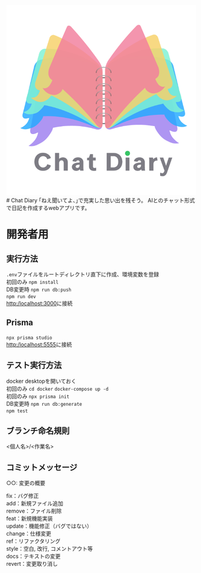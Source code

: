 <div style="text-align:center">
  <img src="./public/logo.png" />
</div>
# Chat Diary
｢ねえ聞いてよ、｣で充実した思い出を残そう。  
AIとのチャット形式で日記を作成するwebアプリです。


# 開発者用
## 実行方法
```.env```ファイルをルートディレクトリ直下に作成、環境変数を登録  
初回のみ ```npm install```  
DB変更時 ```npm run db:push```  
```npm run dev```  
[http:/localhost:3000](http:/localhost:3000)に接続

## Prisma
```npx prisma studio```  
[http:/localhost:5555](http:/localhost:5555)に接続

## テスト実行方法
docker desktopを開いておく  
初回のみ ```cd docker``` ```docker-compose up -d```  
初回のみ ```npx prisma init```  
DB変更時 ```npm run db:generate```  
```npm test```

## ブランチ命名規則
<個人名>/<作業名>

## コミットメッセージ
○○: 変更の概要  
  
fix：バグ修正  
add：新規ファイル追加  
remove：ファイル削除  
feat：新規機能実装  
update：機能修正（バグではない）  
change：仕様変更  
ref：リファクタリング  
style：空白, 改行, コメントアウト等  
docs：テキストの変更  
revert：変更取り消し  
